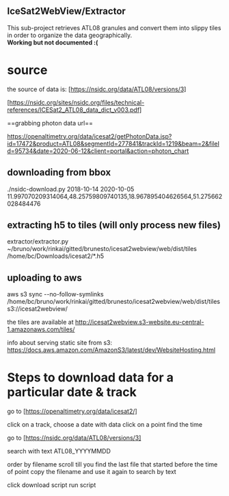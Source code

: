 ## IceSat2WebView/Extractor ##
This sub-project retrieves ATL08 granules and convert them into slippy tiles in order to organize the data geographically.
<br/><b>Working but not documented :( </b>


# source
the source of data is:
[https://nsidc.org/data/ATL08/versions/3]

[https://nsidc.org/sites/nsidc.org/files/technical-references/ICESat2_ATL08_data_dict_v003.pdf]






==grabbing photon data url==

https://openaltimetry.org/data/icesat2/getPhotonData.jsp?id=17472&product=ATL08&segmentId=277841&trackId=1219&beam=2&fileId=95734&date=2020-06-12&client=portal&action=photon_chart

 

## downloading from bbox
./nsidc-download.py 2018-10-14 2020-10-05 11.997070209314064,48.25759809740135,18.967895404626564,51.275662028484476


## extracting h5 to tiles (will only process new files)
extractor/extractor.py ~/bruno/work/rinkai/gitted/brunesto/icesat2webview/web/dist/tiles  /home/bc/Downloads/icesat2/*.h5


## uploading to aws
aws s3 sync --no-follow-symlinks /home/bc/bruno/work/rinkai/gitted/brunesto/icesat2webview/web/dist/tiles s3://icesat2webview/

the tiles are available at
http://icesat2webview.s3-website.eu-central-1.amazonaws.com/tiles/

info about serving static site from s3:
https://docs.aws.amazon.com/AmazonS3/latest/dev/WebsiteHosting.html





# Steps to download data for a particular date & track 
go to
[https://openaltimetry.org/data/icesat2/]

click on a track, choose a date with data
click on a point find the time

go to [https://nsidc.org/data/ATL08/versions/3]

search with text
ATL08_YYYYMMDD

order by filename
scroll till you find the last file that started before the time of point
copy the filename and use it again to search by text 

click download script
run script


